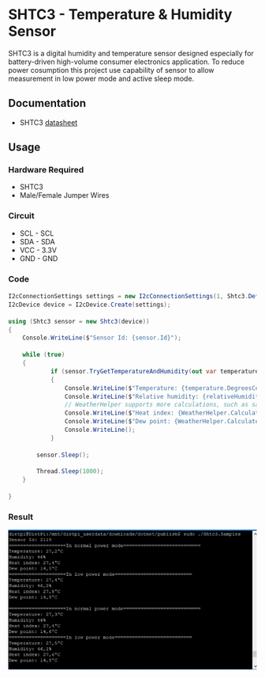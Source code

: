 # SHTC3 - Temperature & Humidity Sensor

SHTC3 is a digital humidity and temperature sensor designed especially for battery-driven high-volume consumer electronics application.
To reduce power cosumption this project use capability of sensor to allow measurement in low power mode and active sleep mode.

## Documentation

- SHTC3 [datasheet](https://www.sensirion.com/fileadmin/user_upload/customers/sensirion/Dokumente/2_Humidity_Sensors/Datasheets/Sensirion_Humidity_Sensors_SHTC3_Datasheet.pdf)

## Usage

### Hardware Required

* SHTC3
* Male/Female Jumper Wires

### Circuit

* SCL - SCL
* SDA - SDA
* VCC - 3.3V
* GND - GND

### Code

```csharp
I2cConnectionSettings settings = new I2cConnectionSettings(1, Shtc3.DefaultI2cAddress);
I2cDevice device = I2cDevice.Create(settings);

using (Shtc3 sensor = new Shtc3(device))
{
    Console.WriteLine($"Sensor Id: {sensor.Id}");

    while (true)
    {
            if (sensor.TryGetTemperatureAndHumidity(out var temperature, out var relativeHumidity))
            {
                Console.WriteLine($"Temperature: {temperature.DegreesCelsius:0.#}\u00B0C");
                Console.WriteLine($"Relative humidity: {relativeHumidity.Percent:0.#}%");
                // WeatherHelper supports more calculations, such as saturated vapor pressure, actual vapor pressure and absolute humidity.
                Console.WriteLine($"Heat index: {WeatherHelper.CalculateHeatIndex(temperature, relativeHumidity).DegreesCelsius:0.#}\u00B0C");
                Console.WriteLine($"Dew point: {WeatherHelper.CalculateDewPoint(temperature, relativeHumidity).DegreesCelsius:0.#}\u00B0C");
                Console.WriteLine();
            }

        sensor.Sleep();

        Thread.Sleep(1000);
    }

}
```

### Result

![Sample result](RunningResult.JPG)
